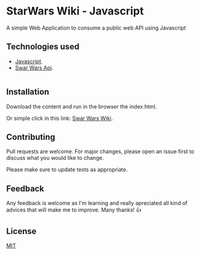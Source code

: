 # StarWars Wiki - Javascript 

A simple Web Application to consume a public web API using Javascript

## Technologies used

* [Javascript](https://developer.mozilla.org/en-US/docs/Web/JavaScript). 
* [Swar Wars Api](https://swapi.dev/). 

```bash

```
## Installation

Download the content and run in the browser the index.html. 

Or simple click in this link: [Swar Wars Wiki](https://jgomide.github.io/StarWarsWiki/). 

## Contributing

Pull requests are welcome. For major changes, please open an issue first to discuss what you would like to change.

Please make sure to update tests as appropriate.

## Feedback 

Any feedback is welcome as I'm learning and really apreciated all kind of advices that will make me to improve. Many thanks! :thumbsup: 

## License
[MIT](https://choosealicense.com/licenses/mit/)
